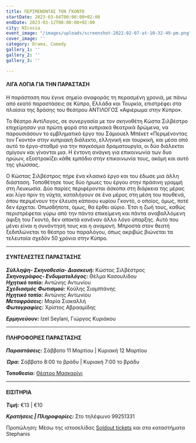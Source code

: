 ```yaml
---
title: ΠΕΡΙΜΕΝΟΝΤΑΣ ΤΟΝ ΓΚΟΝΤΟ
startDate: 2023-03-04T00:00:00+02:00
endDate: 2023-03-12T00:00:00+02:00
city: NIcosia
event_image: "/images/uploads/screenshot-2022-02-07-at-10-32-49-pm.png"
cover_image: ''
category: Drama, Comedy
gallery_1: ''
gallery_2: ''
gallery_3: ''

---
```

#### ΛΙΓΑ ΛΟΓΙΑ ΓΙΑ ΤΗΝ ΠΑΡΑΣΤΑΣΗ

Η παράσταση που έγινε σημείο αναφοράς τη περασμένη χρονιά, με πάνω από εκατό παραστάσεις σε Κύπρο, Ελλάδα και Τουρκία, επιστρέφει στα πλαίσια της δράσης του θεάτρου ΑΝΤΙΛΟΓΟΣ «Αφιέρωμα στην Κύπρο».

Το θέατρο ΑντίΛογος, σε συνεργασία με τον σκηνοθέτη Κώστα Σιλβέστρο επιχείρησαν για πρώτη φορά στα κυπριακά θεατρικά δρώμενα, να παρουσιάσουν το εμβληματικό έργο του Σάμιουελ Μπέκετ «Περιμένοντας τον Γκοντό» στην κυπριακή διάλεκτο, ελληνική και τουρκική, και μέσα από αυτό το έργο-σταθμό για την παγκόσμια δραματουργία, οι δύο διάλεκτοι σμίγουν και γίνονται μια. Η έντονη ανάγκη για επικοινωνία των δυο ηρώων, εξοστρακίζει κάθε εμπόδιο στην επικοινωνία τους, ακόμη και αυτό της γλώσσας.

Ο Κώστας Σιλβέστρος πήρε ένα κλασικό έργο και του έδωσε μια άλλη διάσταση. Τοποθέτησε τους δύο ήρωες του έργου στην πράσινη γραμμή στη Λευκωσία. Δύο παρίες περιφέρονται άσκοπα στη διάρκεια της μέρας και λίγο πριν τη νύχτα, καταλήγουν σε ένα μέρος στη μέση του πουθενά, όπου περιμένουν την έλευση κάποιου κυρίου Γκοντό, ο οποίος, όμως, ποτέ δεν έρχεται. Οπωσδήποτε, όμως, θα έρθει αύριο. Έτσι η ζωή τους, καθώς περιστρέφεται γύρω από την πάντα επικείμενη και πάντα αναβαλλόμενη άφιξη του Γκοντό, δεν αποκτά κανέναν άλλο λόγο ύπαρξης. Αυτό που μένει είναι η συνάντησή τους και η αναμονή. Μπροστά στον θεατή ξεδιπλώνεται το θέατρο του παραλόγου, όπως ακριβώς βιώνεται τα τελευταία σχεδόν 50 χρόνια στην Κύπρο.

***

#### ΣΥΝΤΕΛΕΣΤΕΣ ΠΑΡΑΣΤΑΣΗΣ

**_Σύλληψη- Σκηνοθεσία- Διασκευή:_** Κώστας Σιλβέστρος  
**_Σκηνογράφος- Ενδυματολόγος:_** Θέλμα Κασουλίδου  
**_Ηχητικό τοπίο:_** Αντώνης Αντωνίου  
**_Σχεδιασμός Φωτισμού:_** Κούλης Σιαμπτάνης  
**_Ηχητικό τοπίο:_** Αντώνης Αντωνίου  
**_Μεταφράσεις:_** Μαρία Σιακαλλή  
**_Φωτογραφίες:_** Χρίστος Αβρααμίδης

**_Ερμηνεύουν:_** Izel Seylani, Γιώργος Κυριάκου

***

#### ΠΛΗΡΟΦΟΡΙΕΣ ΠΑΡΑΣΤΑΣΗΣ

**_Παραστάσεις:_** Σάββατο 11 Μαρτίου | Κυριακή 12 Μαρτίου

**_Ώρα:_** Σάββατο 8:00 το βράδυ | Κυριακή 7:00 το βράδυ

**Τοποθεσία:** [Θέατρο Μασκαρίνι](https://www.google.com/maps/place/%CE%98%CE%AD%CE%B1%CF%84%CF%81%CE%BF+%CE%9C%CE%B1%CF%83%CE%BA%CE%B1%CF%81%CE%AF%CE%BD%CE%B9/@35.1187672,33.3764588,17z/data=!4m12!1m6!3m5!1s0x14de190879b8036b:0xa61c1fbebbf53da8!2zzpjOrc6xz4TPgc6_IM6czrHPg866zrHPgc6vzr3OuQ!8m2!3d35.1187628!4d33.3786475!3m4!1s0x14de190879b8036b:0xa61c1fbebbf53da8!8m2!3d35.1187628!4d33.3786475)

***

#### ΕΙΣΙΤΗΡΙΑ

**_Τιμή:_** €13 | €10

**_Κρατήσεις | Πληροφορίες:_** Στο τηλέφωνο 99251331

Προπώληση: Μέσω της ιστοσελίδας [Soldout tickets](https://www.soldoutticketbox.com/afieroma-stin-kypro-antilogos-2023/?lang=en) και στα καταστήματα Stephanis